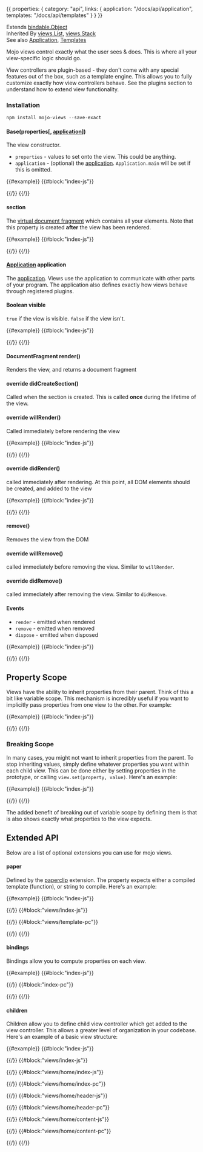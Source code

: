 {{
  properties: {
    category: "api",
    links: {
      application: "/docs/api/application",
      templates: "/docs/api/templates"
    }
  }
}}

Extends [bindable.Object](/docs/api/bindableobject) <br />
Inherited By [views.List](/docs/api/viewslist), [views.Stack](/docs/api/viewsstack) <br />
See also [Application]({{links.application}}),  [Templates]({{links.templates}})<br />

Mojo views control exactly what the user sees & does. This is where all your view-specific logic should go.

View controllers are plugin-based - they don't come with any special features out of the box, such as a template engine.
This allows you to fully customize exactly how view controllers behave. See the plugins section to understand how to extend view functionality.

### Installation

```javascript
npm install mojo-views --save-exact
```

#### Base(properties[, [application]({{links.application}})])

The view constructor.

- `properties` - values to set onto the view. This could be anything.
- `application` - (optional) the [application]({{links.application}}). `Application.main` will be set if this is omitted.

{{#example}}
{{#block:"index-js"}}
<!--
var views = require("mojo-views");
var someView = new views.Base({
  name: "Jeff"
});
console.log(someView.name, someView.get("name"));
-->
{{/}}
{{/}}


#### section

The [virtual document fragment](https://github.com/mojo-js/loaf.js) which contains all your elements. Note that
this property is created **after** the view has been rendered.

{{#example}}
{{#block:"index-js"}}
<!--
var views = require("mojo-views");
var someView = new views.Base();
preview.element.appendChild(someView.render());
someView.section.appendChild(document.createTextNode("Hello World!"));
-->
{{/}}
{{/}}

#### [Application]({{links.application}}) application

The [application]({{links.application}}). Views use the application to communicate with other parts of your program. The application
also defines exactly how views behave through registered plugins.

<!--
TODO: example here showing different template engines.
-->

#### Boolean visible

`true` if the view is visible. `false` if the view isn't.

{{#example}}
{{#block:"index-js"}}
<!--
var views = require("mojo-views");
var someView = new views.Base({
  didCreateSection: function () {
    this.section.appendChild(document.createTextNode("Hello World!"));
  }
});

someView.bind("visible", function (value) {
  console.log("view visible: ", value);
});

preview.element.appendChild(someView.render());

someView.remove();
-->
{{/}}
{{/}}

#### DocumentFragment render()

Renders the view, and returns a document fragment

#### override didCreateSection()

Called when the section is created. This is called **once** during the lifetime of the view.

#### override willRender()

Called immediately before rendering the view

{{#example}}
{{#block:"index-js"}}
<!--
var views = require("mojo-views");
var someView = new views.Base({
  willRender: function () {
    console.log("about to render");
  }
});

someView.on("render", function () {
  console.log("emitted render");
});

preview.element.appendChild(someView.render());
-->
{{/}}
{{/}}

#### override didRender()

called immediately after rendering. At this point, all DOM elements should be created, and added to
the view

{{#example}}
{{#block:"index-js"}}
<!--
var views = require("mojo-views");
var someView = new views.Base({
  didCreateSection: function () {
    console.log("created section!");
    this.section.appendChild(document.createTextNode("Hello World!"));
  },
  willRender: function () {
    console.log("about to render");
  },
  didRender: function () {
    console.log("rendered!");
  }
});

someView.on("render", function () {
  console.log("emitted render");
});

preview.element.appendChild(someView.render());
-->
{{/}}
{{/}}

#### remove()

Removes the view from the DOM

#### override willRemove()

called immediately before removing the view. Similar to `willRender`.

#### override didRemove()

called immediately after removing the view. Similar to `didRemove`.

#### Events

- `render` - emitted when rendered
- `remove` - emitted when removed
- `dispose` - emitted when disposed

{{#example}}
{{#block:"index-js"}}
<!--
var views = require("mojo-views");
var someView = new views.Base();

someView.on("render", function () {
  console.log("view was rendered");
});

someView.on("remove", function () {
  console.log("view was removed");
});

someView.on("dispose", function () {
  console.log("view was disposed");
});

someView.render();
someView.dispose();
-->
{{/}}
{{/}}

## Property Scope

Views have the ability to inherit properties from their parent. Think of this a bit like variable scope. This mechanism
is incredibly useful if you want to implicitly pass properties from one view to the other. For example:

{{#example}}
{{#block:"index-js"}}
<!--
var views = require("mojo-views");

var ChildView = views.Base.extend({
  willRender: function () {
    var fullMessage = this.get("message") + " " + (this.get("personName") || "Anonymous");
    this.section.appendChild(document.createTextNode(fullMessage));
  }
})

var ParentView = views.Base.extend({
  children: {
    child: ChildView
  },
  willRender: function () {
    this.section.appendChild(this.get("children.child").render());
  }
});

preview.element.appendChild(new ParentView({ message: "Hello", personName: "Jeff" }).render());
-->
{{/}}
{{/}}

### Breaking Scope

In many cases, you might not want to inherit properties from the parent. To stop inheriting values, simply
define whatever properties you want within each child view. This can be done either by setting properties in the prototype,
or calling `view.set(property, value)`. Here's an example:

{{#example}}
{{#block:"index-js"}}
<!--
var views = require("mojo-views@0.2.1");

var ChildView = views.Base.extend({
  personName: undefined,
  message: "Yo",
  willRender: function () {
    var fullMessage = this.get("message") + " " + (this.get("personName") || "Anonymous");
    this.section.appendChild(document.createTextNode(fullMessage));
  }
})

var ParentView = views.Base.extend({
  children: {
    child: ChildView
  },
  willRender: function () {
    this.section.appendChild(this.get("children.child").render());
  }
});

preview.element.appendChild(new ParentView({ message: "Hello", personName: "Jeff" }).render());
-->
{{/}}
{{/}}

The added benefit of breaking out of variable scope by defining them is that is also shows exactly
what properties to the view expects.

## Extended API

Below are a list of optional extensions you can use for mojo views.

#### paper

Defined by the [paperclip]({{links.paperclip}}) extension. The property expects either a compiled template (function),
or string to compile. Here's an example:

{{#example}}
{{#block:"index-js"}}
<!--
var views   = require("mojo-views"),
paperclip   = require("mojo-paperclip@0.6.3"),
Application = require("mojo-application");

var app = new Application();
app.use(views, paperclip, require("./views"));

preview.element.appendChild(app.views.create("view1", { name: "Craig" }).render());
preview.element.appendChild(app.views.create("view2", { name: "Craig" }).render());
preview.element.appendChild(app.views.create("view3", { name: "Craig" }).render());
-->
{{/}}
{{#block:"views/index-js"}}
<!--
var views = require("mojo-views");

// compiled as the file's required
var View1 = views.Base.extend({
  paper: require("./template.pc")
});

// you can also define a string, and the extension will
// automatically compile it for you
var View2 = views.Base.extend({
  paper: "string template - hello {{name}}! <br />"
});


// You can also manually generate the DOM elements
var View3 = views.Base.extend({
  paper: function (fragment, block, element, text) {
    return fragment([
      text("manually created template - hello "),
      block({
        value: {
          run: function () {
            return this.get(["name"]);
          },
          refs: [["name"]]
        }
      }),
      text("!"),
      element("br")
    ]);
  }
});

module.exports = function (app) {
  app.views.register({
    view1: View1,
    view2: View2,
    view3: View3
  });
}
-->
{{/}}
{{#block:"views/template-pc"}}
<!--
compiled template - hello {{name}}! <br />
-->
{{/}}
{{/}}



#### bindings

Bindings allow you to compute properties on each view.

{{#example}}
{{#block:"index-js"}}
<!--
var views        = require("mojo-views"),
    Application  = require("mojo-application"),
    bindable     = require("bindable");

var PersonView = views.Base.extend({
  paper: require("./index.pc"),
  bindings: {
    "model.firstName, model.lastName": function (firstName, lastName) {
      this.set("fullName", firstName + " " + lastName);
    }
  }
});

var app = new Application();
app.use(views, require("mojo-paperclip"));


var person = new PersonView({
  model: new bindable.Object({
    firstName: "Gordon",
  lastName: "Ramsay"
  })
}, app);

preview.element.appendChild(person.render());
-->
{{/}}
{{#block:"index-pc"}}
<!--
  hello {{ fullName }}!
-->
{{/}}
{{/}}

#### children

Children allow you to define child view controller which get added to the view controller. This allows a greater level of
organization in your codebase. Here's an example of a basic view structure:

{{#example}}
{{#block:"index-js"}}
<!--
var Application = require("mojo-application");
var app = new Application();
app.use(require("mojo-views"), require("mojo-paperclip"), require("./views"));
preview.element.appendChild(app.views.create("home", {
  user: {
    fullName: "Sendra Bullock"
  }
}).render());
-->
{{/}}
{{#block:"views/index-js"}}
<!--
module.exports = function (app) {
  app.views.register("home", require("./home"))
}
-->
{{/}}
{{#block:"views/home/index-js"}}
<!--
module.exports = require("mojo-views").Base.extend({
  paper: require("./index.pc"),
  children: {
    header: require("./header"),
    content: require("./content")
  }
});
-->
{{/}}
{{#block:"views/home/index-pc"}}
<!--
Entire Application: <br />
{{ html: children.header }}
{{ html: children.content }}
-->
{{/}}
{{#block:"views/home/header-js"}}
<!--
module.exports = require("mojo-views").Base.extend({
  paper: require("./header.pc")
});
-->
{{/}}
{{#block:"views/home/header-pc"}}
<!--
<br />Header: <br />
Welcome back {{ user.fullName }}
-->
{{/}}
{{#block:"views/home/content-js"}}
<!--
module.exports = require("mojo-views").Base.extend({
  paper: require("./content.pc")
});
-->
{{/}}
{{#block:"views/home/content-pc"}}
<!--
<br />Content: <br />
Some content!
-->
{{/}}
{{/}}

<!--


## Unit Testing

Unit tests are very easy to write for mojo-views. Here's a basic example using `mocha`, and `expect.js`:

View:

```javascript
var views = require("mojo-views");
module.exports = views.Base.extend({
    : {
        "firstName, lastName": function (firstName, lastName) {
            this.$(this.textNode).val(firstName + " " + lastName);
        }
    },
    didCreateSection: function () {
        this.textNode = this.application.nodeFactory.createTextNode("");
        this.section.appendChild(this.textNode);

    }
});
```

Unit Test:

```javascript
var PersonView = require("./person"),
expect = require("expect.js");

describe(__filename + "#", function() {

    var view;

    beforeEach(function() {
        view = new PersonView();
    });

    it("displays the information properly", function () {
        var fragment = view.render();
        view.setProperties({
            firstName: "Liam",
            lastName: "Don"
        });
        expect(fragment.childNodes[0].nodeValue).to.be("Liam Don");
    });
});
```

-->
